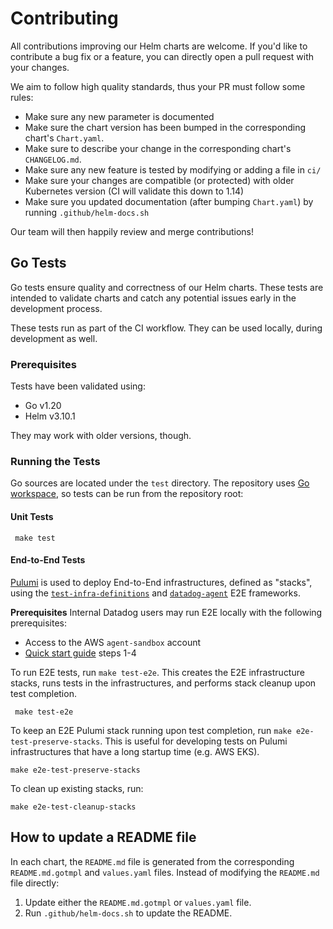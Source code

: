# Contributing

All contributions improving our Helm charts are welcome. If you'd like to contribute a bug fix or a feature, you can directly open a pull request with your changes.

We aim to follow high quality standards, thus your PR must follow some rules:

- Make sure any new parameter is documented
- Make sure the chart version has been bumped in the corresponding chart's `Chart.yaml`.
- Make sure to describe your change in the corresponding chart's `CHANGELOG.md`.
- Make sure any new feature is tested by modifying or adding a file in `ci/`
- Make sure your changes are compatible (or protected) with older Kubernetes version (CI will validate this down to 1.14)
- Make sure you updated documentation (after bumping `Chart.yaml`) by running `.github/helm-docs.sh`

Our team will then happily review and merge contributions!

## Go Tests

Go tests ensure quality and correctness of our Helm charts. These tests are intended to validate charts and catch any potential issues early in the development process.

These tests run as part of the CI workflow. They can be used locally, during development as well.

### Prerequisites

Tests have been validated using:
* Go v1.20
* Helm v3.10.1

They may work with older versions, though.

### Running the Tests
Go sources are located under the `test` directory. The repository uses [Go workspace][go-ws], so tests can be run from the repository root:

#### Unit Tests

```shell
 make test
 ```

#### End-to-End Tests
[Pulumi](https://www.pulumi.com/) is used to deploy End-to-End infrastructures, defined as "stacks", using the [`test-infra-definitions`](https://github.com/DataDog/test-infra-definitions) and [`datadog-agent`](https://github.com/DataDog/datadog-agent/tree/main/test/new-e2e) E2E frameworks.

**Prerequisites**
Internal Datadog users may run E2E locally with the following prerequisites:

* Access to the AWS `agent-sandbox` account 
* [Quick start guide](https://github.com/DataDog/test-infra-definitions#quick-start-guide) steps 1-4

To run E2E tests, run `make test-e2e`. This creates the E2E infrastructure stacks, runs tests in the infrastructures, and performs stack cleanup upon test completion.

```shell
 make test-e2e
```

To keep an E2E Pulumi stack running upon test completion, run `make e2e-test-preserve-stacks`. This is useful for developing tests on Pulumi infrastructures that have a long startup time (e.g. AWS EKS).

```shell
make e2e-test-preserve-stacks
```

To clean up existing stacks, run:

```shell
make e2e-test-cleanup-stacks
```
 
## How to update a README file

In each chart, the `README.md` file is generated from the corresponding `README.md.gotmpl` and `values.yaml` files. Instead of modifying the `README.md` file directly:
1. Update either the `README.md.gotmpl` or `values.yaml` file.
1. Run `.github/helm-docs.sh` to update the README.


[go-ws]:https://go.dev/ref/mod#workspaces